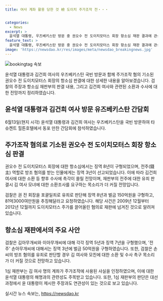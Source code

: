 ```yaml
---
title: 여사 계좌 활용 당한 것 檢 도이치 주가조작 전・・・


categories:
  - News
excerpt: >
  윤석열 대통령, 우즈베키스탄 방문 중 권오수 전 도이치모터스 회장 항소심 재판 결과에 관심 집중 - 윤석열 대통령과 김건희 여사의 우즈베키스탄 방문 중, 권오수 전 도이치모터스 회장의 항소심 결과에 대한 관심이 뜨겁다. 윤 대통령 부인에 대한 소환 가능성도 숙고되는 가운데, 항소심에서 검찰의 촉구에 대한 판결이 주목받을 전망이다. 또한, 주가조작 사건과 관련된 손씨의 유죄 선고에 따라 김 여사와 모친에 대한 소환 및 수사 촉구 목소리가 커질 것으로 예상된다. 이에 따라 윤 대통령 최측의 주장과 1심 재판부의 판단이 대립되는 상황에서, 김 여사와의 관련성이 더욱 강조될 것으로 보인다.
feature_text: >
  윤석열 대통령, 우즈베키스탄 방문 중 권오수 전 도이치모터스 회장 항소심 재판 결과에 관심 집중 - 윤석열 대통령과 김건희 여사의 우즈베키스탄 방문 중, 권오수 전 도이치모터스 회장의 항소심 결과에 대한 관심이 뜨겁다. 윤 대통령 부인에 대한 소환 가능성도 숙고되는 가운데, 항소심에서 검찰의 촉구에 대한 판결이 주목받을 전망이다. 또한, 주가조작 사건과 관련된 손씨의 유죄 선고에 따라 김 여사와 모친에 대한 소환 및 수사 촉구 목소리가 커질 것으로 예상된다. 이에 따라 윤 대통령 최측의 주장과 1심 재판부의 판단이 대립되는 상황에서, 김 여사와의 관련성이 더욱 강조될 것으로 보인다.
image: 'https://newsdao.kr/res/images/meta/newsdao_breakingnews.jpg'
---
```


<p><img src="https://newsdao.kr/res/images/meta/newsdao_breakingnews.jpg" alt="bookingtag 속보" /></p>

<p data-ke-size="size16">윤석열 대통령과 김건희 여사의 우즈베키스탄 국빈 방문과 함께 주가조작 혐의 기소된 권오수 전 도이치모터스 회장의 항소심 판결에 대한 상세한 내용을 알아보겠습니다. 검찰의 주장과 항소심 재판부의 판결 내용, 그리고 김건희 여사와 관련된 소환과 수사에 대한 전망까지 정리하였습니다.</p>

<h2 data-ke-size="size26">윤석열 대통령과 김건희 여사 방문 유즈베키스탄 간담회</h2>

<p data-ke-size="size16">6월13일(현지 시각) 윤석열 대통령과 김건희 여사는 우즈베키스탄을 국빈 방문하여 타슈켄트 힐튼호텔에서 동포 만찬 간담회에 참석하였습니다.</p>

<h2 data-ke-size="size26">주가조작 혐의로 기소된 권오수 전 도이치모터스 회장 항소심 판결</h2>

<p data-ke-size="size16">권오수 전 도이치모터스 회장에 대한 항소심에서는 징역 8년이 구형되었으며, 전주(錢主) 역할로 방조 혐의를 받는 인물에게는 징역 3년이 선고되었습니다. 이에 따라 김건희 여사에 대한 소환 등 향후 수사에 촉각이 쏠릴 전망이며, 재판부의 전주에 대한 유죄 판결시 김 여사 모녀에 대한 소환조사를 요구하는 목소리가 더 커질 전망입니다.</p>

<p data-ke-size="size16">검찰은 권 전 회장을 포괄일죄로 유죄로 판단해 징역 8년과 벌금 150억원을 구형하고, 81억3000여만원을 추징해달라고 요청하였습니다. 해당 사건은 2009년 12월부터 2012년 12월까지 도이치모터스 주가를 끌어올린 혐의로 재판에 넘겨진 것으로 알려져 있습니다.</p>

<h2 data-ke-size="size26">항소심 재판에서의 주요 사안</h2>

<p data-ke-size="size16">검찰은 김아무개씨와 이아무개씨에 대해 각각 징역 5년과 징역 7년을 구형했으며, '전주' 손아무개씨에 대해서는 징역 3년에 벌금 50억원을 구형하였습니다. 또한, 검찰은 손씨의 방조 혐의를 유죄로 판단할 경우 김 여사와 모친에 대한 소환 및 수사 촉구 목소리가 더 커질 것으로 전망하고 있습니다.</p>

<p data-ke-size="size16">1심 재판부는 김 여사 명의 계좌가 주가조작에 사용된 사실을 인정하였으며, 이에 대한 윤석열 대통령의 해명과의 관련성도 주목받고 있습니다. 또한, 1심 재판부의 판단은 대선과정에서 윤 대통령이 제시한 주장과도 연관성이 있는 것으로 보고 있습니다.</p>
실시간 뉴스 속보는, <a href="https://newsdao.kr" rel="dofollow">https://newsdao.kr</a>


